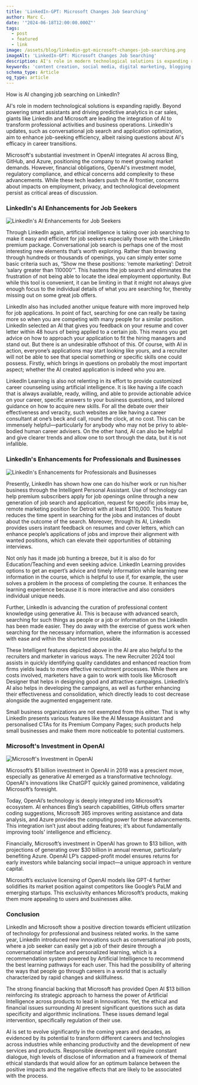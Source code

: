 ```yaml
---
title: 'LinkedIn-GPT: Microsoft Changes Job Searching'
author: Marc C.
date: '"2024-06-18T12:00:00.000Z"'
tags:
  - post
  - featured
  - link
image: /assets/blog/linkedin-gpt-microsoft-changes-job-searching.png
imageAlt: 'LinkedIn-GPT: Microsoft Changes Job Searching'
description: AI's role in modern technological solutions is expanding rapidly
keywords: 'content creation, social media, digital marketing, blogging, SEO, content strategy, social media marketing, online marketing'
schema_type: Article
og_type: article
---
```

How is AI changing job searching on LinkedIn?

AI's role in modern technological solutions is expanding rapidly. Beyond powering smart assistants and driving predictive analytics in car sales, giants like LinkedIn and Microsoft are leading the integration of AI to transform professional activities and business operations. LinkedIn's updates, such as conversational job search and application optimization, aim to enhance job-seeking efficiency, albeit raising questions about AI's efficacy in career transitions.

Microsoft's substantial investment in OpenAI integrates AI across Bing, GitHub, and Azure, positioning the company to meet growing market demands. However, financial obligations, OpenAI's investment model, regulatory compliance, and ethical concerns add complexity to these advancements. While these tech leaders push the AI frontier, concerns about impacts on employment, privacy, and technological development persist as critical areas of discussion.



### LinkedIn's AI Enhancements for Job Seekers

![LinkedIn's AI Enhancements for Job Seekers](/assets/blog/ai-enhancements-for-job-seekers.png)

Through LinkedIn again, artificial intelligence is taking over job searching to make it easy and efficient for job seekers especially those with the LinkedIn premium package. Conversational job search is perhaps one of the most interesting new elements that’s worth exploring. Rather than browsing through hundreds or thousands of openings, you can simply enter some basic criteria such as, “Show me these positions: ‘remote marketing’: Detroit ‘salary greater than 110000’”. This hastens the job search and eliminates the frustration of not being able to locate the ideal employment opportunity. But while this tool is convenient, it can be limiting in that it might not always give enough focus to the individual details of what you are searching for, thereby missing out on some great job offers.



LinkedIn also has included another unique feature with more improved help for job applications. In point of fact, searching for one can really be taxing more so when you are competing with many people for a similar position. LinkedIn selected an AI that gives you feedback on your resume and cover letter within 48 hours of being applied to a certain job. This means you get advice on how to approach your application to fit the hiring managers and stand out. But there is an undesirable offshoot of this. Of course, with AI in action, everyone’s applications may start looking like yours, and a recruiter will not be able to see that special something or specific skills one could possess. Firstly, which brings in questions on probably the most important aspect; whether the AI created application is indeed who you are.



LinkedIn Learning is also not relenting in its effort to provide customized career counseling using artificial intelligence. It is like having a life coach that is always available, ready, willing, and able to provide actionable advice on your career, specific answers to your business questions, and tailored guidance on how to acquire new skills. For all the debate over their effectiveness and veracity, such websites are like having a career consultant at one’s beck and call, round the clock, at no cost. This can be immensely helpful—particularly for anybody who may not be privy to able-bodied human career advisers. On the other hand, AI can also be helpful and give clearer trends and allow one to sort through the data, but it is not infallible.







### LinkedIn's Enhancements for Professionals and Businesses

![](/assets/blog/professional-vs-business.png "LinkedIn's Enhancements for Professionals and Businesses")

Presently, LinkedIn has shown how one can do his/her work or run his/her business through the Intelligent Personal Assistant. Use of technology can help premium subscribers apply for job openings online through a new generation of job search and application, request for specific jobs imay be, remote marketing position for Detroit with at least $110,000. This feature reduces the time spent in searching for the jobs and instances of doubt about the outcome of the search. Moreover, through its AI, LinkedIn provides users instant feedback on resumes and cover letters, which can enhance people’s applications of jobs and improve their alignment with wanted positions, which can elevate their opportunities of obtaining interviews.



Not only has it made job hunting a breeze, but it is also do for Education/Teaching and even seeking advice. LinkedIn Learning provides options to get an expert’s advice and timely information while learning new information in the course, which is helpful to use if, for example, the user solves a problem in the process of completing the course. It enhances the learning experience because it is more interactive and also considers individual unique needs.



Further, LinkedIn is advancing the curation of professional content knowledge using generative AI. This is because with advanced search, searching for such things as people or a job or information on the LinkedIn has been made easier. They do away with the exercise of guess work when searching for the necessary information, where the information is accessed with ease and within the shortest time possible.



These Intelligent features depicted above in the AI are also helpful to the recruiters and marketer in various ways. The new Recruiter 2024 tool assists in quickly identifying quality candidates and enhanced reaction from firms yields leads to more effective recruitment processes. While there are costs involved, marketers have a gain to work with tools like Microsoft Designer that helps in designing good and attractive campaigns. LinkedIn’s AI also helps in developing the campaigns, as well as further enhancing their effectiveness and consolidation, which directly leads to cost decrease alongside the augmented engagement rate.



Small business organizations are not exempted from this either. That is why LinkedIn presents various features like the AI Message Assistant and personalised CTAs for its Premium Company Pages; such products help small businesses and make them more noticeable to potential customers.







### Microsoft's Investment in OpenAI

![Microsoft's Investment in OpenAI](/assets/blog/microsoft-s-investment.png)

Microsoft’s $1 billion investment in OpenAI in 2019 was a prescient move, especially as generative AI emerged as a transformative technology. OpenAI's innovations like ChatGPT quickly gained prominence, validating Microsoft’s foresight.

Today, OpenAI’s technology is deeply integrated into Microsoft’s ecosystem. AI enhances Bing’s search capabilities, GitHub offers smarter coding suggestions, Microsoft 365 improves writing assistance and data analysis, and Azure provides the computing power for these advancements. This integration isn’t just about adding features; it’s about fundamentally improving tools' intelligence and efficiency.

Financially, Microsoft’s investment in OpenAI has grown to $13 billion, with projections of generating over $30 billion in annual revenue, particularly benefiting Azure. OpenAI LP’s capped-profit model ensures returns for early investors while balancing social impact—a unique approach in venture capital.

Microsoft’s exclusive licensing of OpenAI models like GPT-4 further solidifies its market position against competitors like Google’s PaLM and emerging startups. This exclusivity enhances Microsoft’s products, making them more appealing to users and businesses alike.







### Conclusion

LinkedIn and Microsoft show a positive direction towards efficient utilization of technology for professional and business related works. In the same year, LinkedIn introduced new innovations such as conversational job posts, where a job seeker can easily get a job of their desire through a conversational interface and personalized learning, which is a recommendation system powered by Artificial Intelligence to recommend the best learning pathways for each user. This had the possibility of altering the ways that people go through careers in a world that is actually characterized by rapid changes and skillfulness.



The strong financial backing that Microsoft has provided Open AI $13 billion reinforcing its strategic approach to harness the power of Artificial Intelligence across products to lead in Innovations. Yet, the ethical and financial issues surrounding AI present significant questions such as data specificity and algorithmic inclinations. These issues demand legal intervention, specifically regulation of their use.



 AI is set to evolve significantly in the coming years and decades, as evidenced by its potential to transform different careers and technologies across industries while enhancing productivity and the development of new services and products. Responsible development will require constant dialogue, high levels of disclose of information and a framework of themal ethical standards that would allow for an optimum balance between the positive impacts and the negative effects that are likely to be associated with the process.
